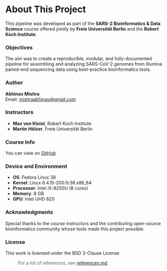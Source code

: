 # About This Project

This pipeline was developed as part of the **SARS-2 Bioinformatics & Data Science** course offered jointly by **Freie Universität Berlin** and the **Robert Koch Institute**.

### Objectives 

The aim was to create a reproducible, modular, and fully-documented pipeline for assembling and analyzing SARS-CoV-2 genomes from Illumina paired-end sequencing data using best-practice bioinformatics tools.

### Author 

**Abhinav Mishra**  
Email: [mishraabhinav@gmail.com](mailto:mishraabhinav@gmail.com)

### Instructors 

- **Max von Kleist**, Robert Koch Institute
- **Martin Hölzer**, Freie Universität Berlin

### Course Info 

You can view on [GitHub](https://github.com/rki-mf1/2023-SC2-Data-Science)

### Device and Environment 

- **OS**: Fedora Linux 38
- **Kernel**: Linux 6.4.15-200.fc38.x86_64
- **Processor**: Intel i5-8250U (8 cores)
- **Memory**: 8 GB
- **GPU**: Intel UHD 620

### Acknowledgments 

Special thanks to the course instructors and the contributing open-source bioinformatics community whose tools made this project possible.

### License 

This work is licensed under the BSD 3-Clause License.

> For a list of references, see [references.md](references.md).
